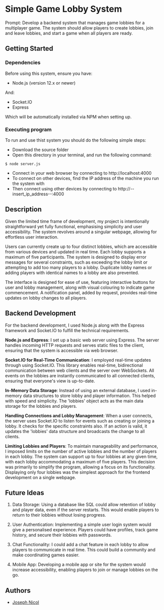 # Simple Game Lobby System

Prompt: Develop a backend system that manages game lobbies for a multiplayer game. The system should allow players to create lobbies, join and leave lobbies, and start a game when all players are ready.

## Getting Started

### Dependencies

Before using this system, ensure you have:
* Node.js (version 12.x or newer)

And:
* Socket.IO
* Express
  
Which will be automatically installed via NPM when setting up.

### Executing program

To run and use thist system you should do the following simple steps:
* Download the source folder
* Open this directory in your terminal, and run the following command:
```
$ node server.js
```
* Connect in your web browser by connecting to http://localhost:4000
* To connect on other devices, find the IP address of the machine you run the system with
* Then connect using other devices by connecting to http://--insert_ip_address--:4000

## Description

Given the limited time frame of development, my project is intentionally straightforward yet fully functional, emphasising simplicity and user accessibility. The system revolves around a singular webpage, allowing for effortless user interaction.

Users can currently create up to four distinct lobbies, which are accessible from various devices and updated in real time. Each lobby supports a maximum of five participants. The system is designed to display error messages for several constraints, such as exceeding the lobby limit or attempting to add too many players to a lobby. Duplicate lobby names or adding players with identical names to a lobby are also prevented.

The interface is designed for ease of use, featuring interactive buttons for user and lobby management, along with visual colouring to indicate game commencement. A notification panel, added by request, provides real-time updates on lobby changes to all players.

## Backend Development

For the backend development, I used Node.js along with the Express framework and Socket.IO to fulfill the technical requirements.

**Node.js and Express**: I set up a basic web server using Express. The server handles incoming HTTP requests and serves static files to the client, ensuring that the system is accessible via web browser.

**Socket.IO for Real-Time Communication**: I employed real-time updates through using Socket.IO. This library enables real-time, bidirectional communication between web clients and the server over WebSockets. All events on the lobbies are instantly communicated to all connected clients, ensuring that everyone's view is up-to-date.

**In-Memory Data Storage**: Instead of using an external database, I used in-memory data structures to store lobby and player information. This helped with speed and simplicity. The 'lobbies' object acts as the main data storage for the lobbies and players. 

**Handling Connections and Lobby Management**: When a user connects, the server uses Socket.IO to listen for events such as creating or joining a lobby. It checks for the specific constraints also. If an action is valid, it updates the 'lobbies' data structure and broadcasts the change to all clients.

**Limiting Lobbies and Players**: To maintain manageability and performance, I imposed limits on the number of active lobbies and the number of players in each lobby. The system can support up to four lobbies at any given time, with each lobby accommodating a maximum of five players. This decision was primarily to simplify the program, allowing a focus on its functionality. Displaying only four lobbies was the simplest approach for the frontend development on a single webpage.

## Future Ideas

1. Data Storage: Using a database like SQL could allow retention of lobby and player data, even if the server restarts. This would enable players to return to their lobbies without losing progress.

2. User Authentication: Implementing a simple user login system would give a personalised experience. Players could have profiles, track game history, and secure their lobbies with passwords.

3. Chat Functionality: I could add a chat feature in each lobby to allow players to communicate in real time. This could build a community and make coordinating games easier.

4. Mobile App: Developing a mobile app or site for the system would increase accessibility, enabling players to join or manage lobbies on the go.

## Authors

- [Joseph Nicol](https://www.linkedin.com/in/joenicol/)
